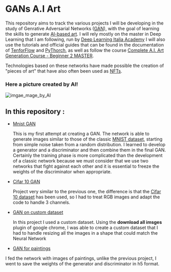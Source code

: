 # GANs A.I Art
This repository aims to track the various projects I will be developing in the study of Genrative Adversarial Networks ([GAN](https://en.wikipedia.org/wiki/Generative_adversarial_network)), with the goal of learning the skills to generate [AI-based art](https://aiartists.org/ai-generated-art-tools). 
I will rely mostly on the master in Deep Learning that I am following, run by [Deep Learning Italia Academy](https://elearning.academy-dli.com/) I will also use the tutorials and official guides that can be found in the documentation of [TenforFlow](https://www.tensorflow.org/) and [PyThorch](https://pytorch.org/), as well as follow the course [Complete A.I. Art Generation Course - Beginner 2 MASTER](https://www.udemy.com/course/complete-ai-art-generation/).
 
Technologies based on these networks have made possible the creation of "pieces of art" that have also often been used as [NFTs](https://aimade.art/). 

### Here a picture created by AI!
![imgae_mage_by_AI](https://uploads-ssl.webflow.com/61554cf069663530fc823d21/615892bd22b48c2408114c38_1-min.png)
 
 
## In this repository :

- [Mnist GAN](https://github.com/March-08/GANs-A.I-Art-/blob/main/mnist_GAN.ipynb)
   
  This is my first attempt at creating a GAN. The network is able to generate images similar to those of the classic [MNIST dataset](http://yann.lecun.com/exdb/mnist/), starting from simple noise taken from a random   distribution.
I learned to develop a generator and a discriminator and then combine them in the final GAN. Certainly the training phase is more complicated than the development of a classic network because we must consider that we use two networks that fight against each other and it is essential to freeze the weights of the discriminator when appropriate.

- [Cifar 10 GAN](https://github.com/March-08/GANs-A.I-Art-/blob/main/cifar10_GAN.ipynb)
   
  Project very similar to the previous one, the difference is that the [Cifar 10 dataset](https://www.cs.toronto.edu/~kriz/cifar.html) has been used, so I had to treat RGB images and adapt the code to handle 3 channels.
 
- [GAN on custom dataset](https://github.com/March-08/GANs-A.I-Art-/blob/main/GAN_on_custom_dataset.ipynb)
   
  In this project I used a custom dataset. Using the **download all imsges** plugin of google chrome, I was able to create a custom dataset that I had to handle resizing all the images in a shape that could match the Neural Network

- [GAN for paintings](https://github.com/March-08/GANs-A.I-Art-/blob/main/GAN_for_paintings.ipynb)
   
 I fed the network with images of paintings, unlike the previous project, I went to save the weights of the generator and discriminator in h5 format.  
 
